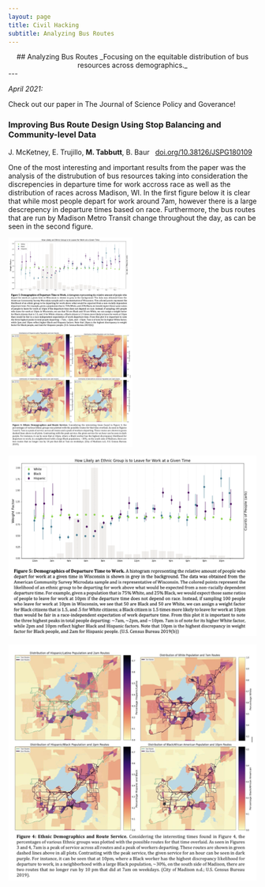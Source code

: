 ```yaml
---
layout: page
title: Civil Hacking
subtitle: Analyzing Bus Routes
---
```

<center>
## Analyzing Bus Routes
_Focusing on the equitable distribution of bus resources across demographics._
</center>
--- 

_April 2021:_ 

Check out our paper in The Journal of Science Policy and Goverance! <br/>

### Improving Bus Route Design Using Stop Balancing and Community-level Data <br/>
J. McKetney, E. Trujillo, **M. Tabbutt**, B. Baur &nbsp; [doi.org/10.38126/JSPG180109](https://doi.org/10.38126/JSPG180109)

One of the most interesting and important results from the paper was the analysis of the distrubution of bus resources taking into consideration the discrepencies in departure time for work accross race as well as the distribution of races across Madison, WI. In the first figure below it is clear that while most people depart for work around 7am, however there is a large descrepency in departure times based on race. Furthermore, the bus routes that are run by Madison Metro Transit change throughout the day, as can be seen in the second figure. 

 <div class="row">
  <div class="column">
    <img src="/assets/img/JSPG2021_1.png" alt="Demographics of Departure Time to Work" style="width:50%">
  </div>
  <div class="column">
    <img src="/assets/img/JSPG2021_2.png" alt="Ethnic Demographics and Route Service" style="width:50%">
  </div>
</div> 


![Demographics of Departure Time to Work](/assets/img/JSPG2021_1.png "Demographics of Departure Time to Work")

![Ethnic Demographics and Route Service](/assets/img/JSPG2021_2.png "Ethnic Demographics and Route Service")
